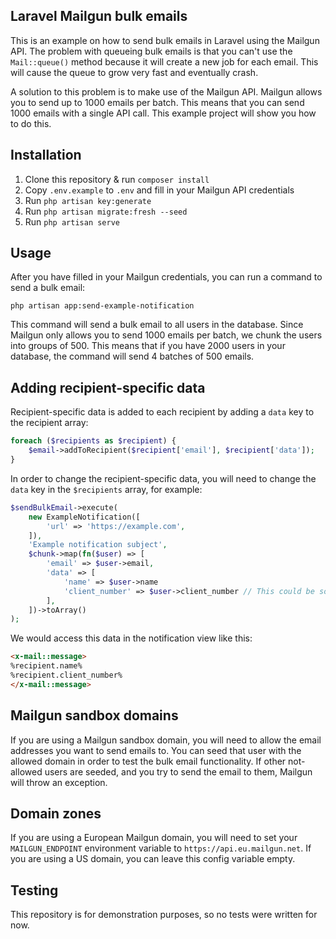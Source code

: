 ## Laravel Mailgun bulk emails

This is an example on how to send bulk emails in Laravel using the Mailgun API. The problem with queueing bulk emails is
that you can't use the `Mail::queue()` method because it will create a new job for each email. This will cause the queue
to grow very fast and eventually crash.

A solution to this problem is to make use of the Mailgun API. Mailgun allows you to send up to 1000 emails per batch.
This means that you can send 1000 emails with a single API call. This example project will show you how to do this.

## Installation

1. Clone this repository & run `composer install`
2. Copy `.env.example` to `.env` and fill in your Mailgun API credentials
3. Run `php artisan key:generate`
4. Run `php artisan migrate:fresh --seed`
5. Run `php artisan serve`

## Usage

After you have filled in your Mailgun credentials, you can run a command to send a bulk email:

```
php artisan app:send-example-notification
```

This command will send a bulk email to all users in the database. Since Mailgun only allows you to send 1000 emails per
batch, we chunk the users into groups of 500. This means that if you have 2000 users in your database, the command will
send 4 batches of 500 emails.

## Adding recipient-specific data

Recipient-specific data is added to each recipient by adding a `data` key to the recipient array:

```php
foreach ($recipients as $recipient) {
    $email->addToRecipient($recipient['email'], $recipient['data']);
}
```

In order to change the recipient-specific data, you will need to change the `data` key in the `$recipients` array, for
example:

```php
$sendBulkEmail->execute(
    new ExampleNotification([
        'url' => 'https://example.com',
    ]),
    'Example notification subject',
    $chunk->map(fn($user) => [
        'email' => $user->email,
        'data' => [
            'name' => $user->name
            'client_number' => $user->client_number // This could be some extra data we add
        ],
    ])->toArray()
);
```

We would access this data in the notification view like this:

```html
<x-mail::message>
%recipient.name%
%recipient.client_number%
</x-mail::message>
```

## Mailgun sandbox domains

If you are using a Mailgun sandbox domain, you will need to allow the email addresses you want to send emails to. You
can
seed that user with the allowed domain in order to test the bulk email functionality. If other not-allowed users are
seeded,
and you try to send the email to them, Mailgun will throw an exception.

## Domain zones

If you are using a European Mailgun domain, you will need to set your `MAILGUN_ENDPOINT` environment variable to
`https://api.eu.mailgun.net`. If you are using a US domain, you can leave this config variable empty.

## Testing

This repository is for demonstration purposes, so no tests were written for now.

